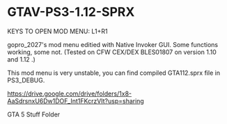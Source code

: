 # GTAV-PS3-1.12-SPRX

KEYS TO OPEN MOD MENU: L1+R1

gopro_2027's mod menu editied with Native Invoker GUI. Some functions working, some not. (Tested on CFW CEX/DEX BLES01807 on version 1.10 and 1.12 .)

This mod menu is very unstable, you can find compiled GTA112.sprx file in PS3_DEBUG.



https://drive.google.com/drive/folders/1x8-AaSdrsnxU6Dw1DOF_Int1FKcrzVIt?usp=sharing

GTA 5 Stuff Folder
